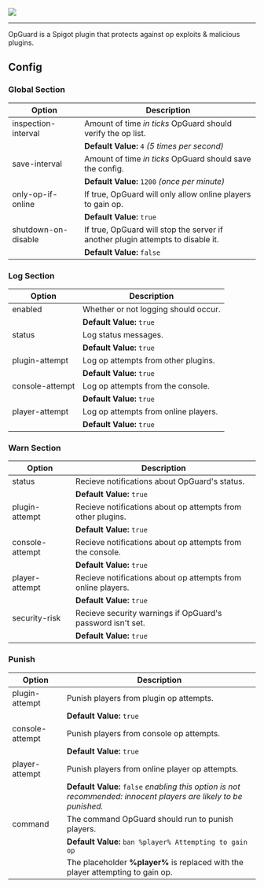 <img src="http://i.imgur.com/le8Nqlv.png"></img>

---

OpGuard is a Spigot plugin that protects against op exploits &amp; malicious plugins.

## Config

### Global Section

| Option                           | Description                      |
|----------------------------------|----------------------------------|
| inspection-interval | Amount of time *in ticks* OpGuard should verify the op list. |
| | **Default Value:** `4` *(5 times per second)* |
| save-interval | Amount of time *in ticks* OpGuard should save the config. |
| | **Default Value:** `1200` *(once per minute)* |
| only-op-if-online | If true, OpGuard will only allow online players to gain op. |
| | **Default Value:** `true` |
| shutdown-on-disable | If true, OpGuard will stop the server if another plugin attempts to disable it. |
| | **Default Value:** `false` |

### Log Section

| Option                           | Description                      |
|----------------------------------|----------------------------------|
| enabled | Whether or not logging should occur. |
| | **Default Value:** `true` |
| status | Log status messages. |
| | **Default Value:** `true` |
| plugin-attempt | Log op attempts from other plugins. |
| | **Default Value:** `true` |
| console-attempt | Log op attempts from the console. |
| | **Default Value:** `true` |
| player-attempt | Log op attempts from online players. |
| | **Default Value:** `true` |

### Warn Section

| Option                           | Description                      |
|----------------------------------|----------------------------------|
| status | Recieve notifications about OpGuard's status. |
| | **Default Value:** `true` |
| plugin-attempt | Recieve notifications about op attempts from other plugins. |
| | **Default Value:** `true` |
| console-attempt | Recieve notifications about op attempts from the console. |
| | **Default Value:** `true` |
| player-attempt | Recieve notifications about op attempts from online players. |
| | **Default Value:** `true` |
| security-risk | Recieve security warnings if OpGuard's password isn't set. |
| | **Default Value:** `true` |

### Punish

| Option                           | Description                      |
|----------------------------------|----------------------------------|
| plugin-attempt | Punish players from plugin op attempts. |
| | **Default Value:** `true` |
| console-attempt | Punish players from console op attempts. |
| | **Default Value:** `true` |
| player-attempt | Punish players from online player op attempts. |
| | **Default Value:** `false` *enabling this option is not recommended: innocent players are likely to be punished.* |
| command | The command OpGuard should run to punish players. |
| | **Default Value:** `ban %player% Attempting to gain op` |
| | The placeholder **%player%** is replaced with the player attempting to gain op. |
